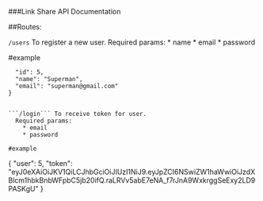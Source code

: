 ###Link Share API Documentation

##Routes:

```/users``` To register a new user.
  Required params:
    * name
    * email
    * password

#example
```{
  "id": 5,
  "name": "Superman",
  "email": "superman@gmail.com"
}


```/login``` To receive token for user.
  Required params:
    * email
    * password

#example
```
{
  "user": 5,
  "token": "eyJ0eXAiOiJKV1QiLCJhbGciOiJIUzI1NiJ9.eyJpZCI6NSwiZW1haWwiOiJzdXBlcm1hbkBnbWFpbC5jb20ifQ.raLRVv5abE7eNA_f7rJnA9WxkrggSeExy2LD9PASKgU"
}
```
